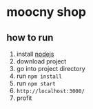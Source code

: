# moocny shop

## how to run

1. install [nodejs](https://nodejs.org/en/)
2. download project
3. go into project directory
4. run `npm install`
5. run `npm start`
6. `http://localhost:3000/`
7. profit

